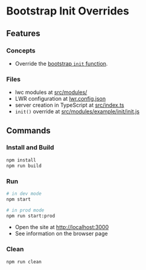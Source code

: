 # Bootstrap Init Overrides

## Features

### Concepts

- Override the [bootstrap `init` function](https://github.com/salesforce/lwr/blob/master/packages/%40lwrjs/client-modules/modules/lwr/init/README.md).

### Files

- lwc modules at [src/modules/](./src/modules)
- LWR configuration at [lwr.config.json](./lwr.config.json)
- server creation in TypeScript at [src/index.ts](./src/index.ts)
- `init()` override at [src/modules/example/init/init.js](./src/modules/example/init/init.js)

## Commands

### Install and Build

```bash
npm install
npm run build
```

### Run

```bash
# in dev mode
npm start
```
```bash
# in prod mode
npm run start:prod
```
- Open the site at [http://localhost:3000](http://localhost:3000)
- See information on the browser page

### Clean

```bash
npm run clean
```